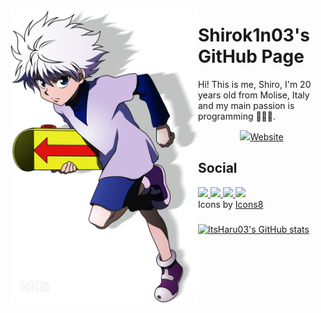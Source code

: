 <img align="left" src="https://github.com/ItsHaru03/ItsHaru03/blob/main/haru.png" alt=""  width="300px"></a>
# Shirok1n03's GitHub Page


Hi! This is me, Shiro, I'm 20 years old from Molise, Italy and my main passion is programming 🧑🏻‍💻.

 <p align="center">
 <a href="https://shirok1n03.github.io"><img width="25px" src="https://img.icons8.com/fluency/512/github.png"/>Website</a>
 <h2>Social</h2>
    <a href="https://t.me/ItsHaru03">
      <img width="25px" src="https://img.icons8.com/fluency/512/telegram-app.png"/>
    </a>
    <a href="https://discordapp.com/users/588721950734680104">
      <img width="25px" src="https://img.icons8.com/color/512/discord--v2.png"/>
    </a>
    <a href="https://twitter.com/Shirok1n03">
      <img width="25px" src="https://img.icons8.com/fluency/512/twitter.png"/>
    <a href="https://instagram.com/shirok1n03">
      <img width="25px" src="https://img.icons8.com/fluency/512/instagram-new.png"/>
    </a>
 <br>
 Icons by <a href="https://icons8.it/">Icons8</a>
  </p>
</h1>

### 

[![ItsHaru03's GitHub stats](https://github-readme-stats.vercel.app/api?username=Shirok1n03&theme=dark)](https://github.com/anuraghazra/github-readme-stats)
